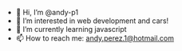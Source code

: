 - 👋 Hi, I’m @andy-p1
- 👀 I’m interested in web development and cars!
- 🌱 I’m currently learning javascript
- 📫 How to reach me: andy.perez.1@hotmail.com

<!---
andy-p1/andy-p1 is a ✨ special ✨ repository because its `README.md` (this file) appears on your GitHub profile.
You can click the Preview link to take a look at your changes.
--->
